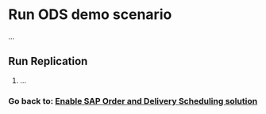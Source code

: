 # Run ODS demo scenario
...

## Run Replication 
1. ...

### Go back to: [**Enable SAP Order and Delivery Scheduling solution**](../ex3/README.md)


